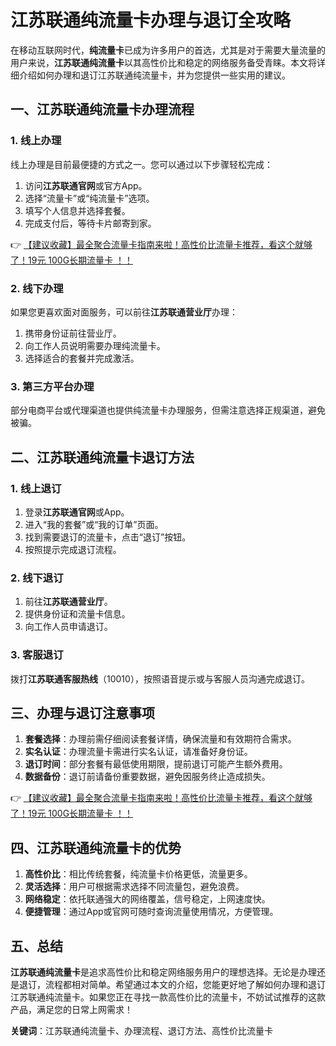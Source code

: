 # 江苏联通纯流量卡办理与退订全攻略

在移动互联网时代，**纯流量卡**已成为许多用户的首选，尤其是对于需要大量流量的用户来说，**江苏联通纯流量卡**以其高性价比和稳定的网络服务备受青睐。本文将详细介绍如何办理和退订江苏联通纯流量卡，并为您提供一些实用的建议。

## 一、江苏联通纯流量卡办理流程

### 1. 线上办理
线上办理是目前最便捷的方式之一。您可以通过以下步骤轻松完成：
1. 访问**江苏联通官网**或官方App。
2. 选择“流量卡”或“纯流量卡”选项。
3. 填写个人信息并选择套餐。
4. 完成支付后，等待卡片邮寄到家。

👉 [【建议收藏】最全聚合流量卡指南来啦！高性价比流量卡推荐，看这个就够了！19元 100G长期流量卡 ！！](https://bit.ly/Liuliangka)

### 2. 线下办理
如果您更喜欢面对面服务，可以前往**江苏联通营业厅**办理：
1. 携带身份证前往营业厅。
2. 向工作人员说明需要办理纯流量卡。
3. 选择适合的套餐并完成激活。

### 3. 第三方平台办理
部分电商平台或代理渠道也提供纯流量卡办理服务，但需注意选择正规渠道，避免被骗。

## 二、江苏联通纯流量卡退订方法

### 1. 线上退订
1. 登录**江苏联通官网**或App。
2. 进入“我的套餐”或“我的订单”页面。
3. 找到需要退订的流量卡，点击“退订”按钮。
4. 按照提示完成退订流程。

### 2. 线下退订
1. 前往**江苏联通营业厅**。
2. 提供身份证和流量卡信息。
3. 向工作人员申请退订。

### 3. 客服退订
拨打**江苏联通客服热线**（10010），按照语音提示或与客服人员沟通完成退订。

## 三、办理与退订注意事项

1. **套餐选择**：办理前需仔细阅读套餐详情，确保流量和有效期符合需求。
2. **实名认证**：办理流量卡需进行实名认证，请准备好身份证。
3. **退订时间**：部分套餐有最低使用期限，提前退订可能产生额外费用。
4. **数据备份**：退订前请备份重要数据，避免因服务终止造成损失。

👉 [【建议收藏】最全聚合流量卡指南来啦！高性价比流量卡推荐，看这个就够了！19元 100G长期流量卡 ！！](https://bit.ly/Liuliangka)

## 四、江苏联通纯流量卡的优势

1. **高性价比**：相比传统套餐，纯流量卡价格更低，流量更多。
2. **灵活选择**：用户可根据需求选择不同流量包，避免浪费。
3. **网络稳定**：依托联通强大的网络覆盖，信号稳定，上网速度快。
4. **便捷管理**：通过App或官网可随时查询流量使用情况，方便管理。

## 五、总结

**江苏联通纯流量卡**是追求高性价比和稳定网络服务用户的理想选择。无论是办理还是退订，流程都相对简单。希望通过本文的介绍，您能更好地了解如何办理和退订江苏联通纯流量卡。如果您正在寻找一款高性价比的流量卡，不妨试试推荐的这款产品，满足您的日常上网需求！

**关键词**：江苏联通纯流量卡、办理流程、退订方法、高性价比流量卡
